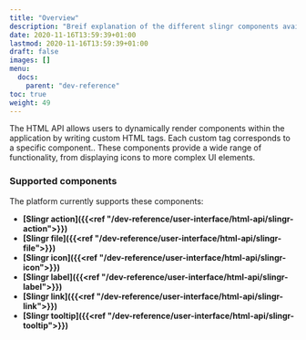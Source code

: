 ```yaml
---
title: "Overview"
description: "Breif explanation of the different slingr components available."
date: 2020-11-16T13:59:39+01:00
lastmod: 2020-11-16T13:59:39+01:00
draft: false
images: []
menu:
  docs:
    parent: "dev-reference"
toc: true
weight: 49
---
```


The HTML API allows users to dynamically render components within the application by writing custom HTML tags. Each custom tag corresponds to a specific component.. These components provide a wide range of functionality, from displaying icons to more complex UI elements.


### Supported components

The platform currently supports these components:

- **[Slingr action]({{<ref "/dev-reference/user-interface/html-api/slingr-action">}})**
- **[Slingr file]({{<ref "/dev-reference/user-interface/html-api/slingr-file">}})**
- **[Slingr icon]({{<ref "/dev-reference/user-interface/html-api/slingr-icon">}})**
- **[Slingr label]({{<ref "/dev-reference/user-interface/html-api/slingr-label">}})**
- **[Slingr link]({{<ref "/dev-reference/user-interface/html-api/slingr-link">}})**
- **[Slingr tooltip]({{<ref "/dev-reference/user-interface/html-api/slingr-tooltip">}})**

